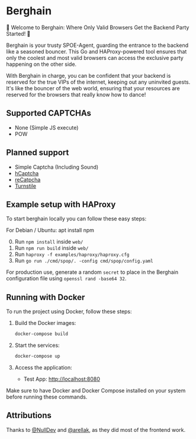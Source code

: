 # Berghain

🕺 Welcome to Berghain: Where Only Valid Browsers Get the Backend Party Started! 🎉

Berghain is your trusty SPOE-Agent, guarding the entrance to the backend like a seasoned bouncer. This Go and
HAProxy-powered tool ensures that only the coolest and most valid browsers can access the exclusive party happening on
the other side.

With Berghain in charge, you can be confident that your backend is reserved for the true VIPs of the internet, keeping
out any uninvited guests. It's like the bouncer of the web world, ensuring that your resources are reserved for the
browsers that really know how to dance!

## Supported CAPTCHAs
- None (Simple JS execute)
- POW

## Planned support
- Simple Captcha (Including Sound)
- [hCaptcha](https://www.hcaptcha.com/)
- [reCatpcha](https://developers.google.com/recaptcha?hl=de)
- [Turnstile](https://developers.cloudflare.com/turnstile/)

## Example setup with HAProxy
To start berghain locally you can follow these easy steps:

For Debian / Ubuntu: apt install npm

0. Run `npm install` inside `web/`
1. Run `npm run build` inside `web/`
2. Run `haproxy -f examples/haproxy/haproxy.cfg`
3. Run `go run ./cmd/spop/. -config cmd/spop/config.yaml`

For production use, generate a random `secret` to place in the Berghain configuration file using `openssl rand -base64 32`.

## Running with Docker

To run the project using Docker, follow these steps:

1. Build the Docker images:
   ```sh
   docker-compose build
   ```

2. Start the services:
   ```sh
   docker-compose up
   ```

3. Access the application:
   - Test App: [http://localhost:8080](http://localhost:8080)

Make sure to have Docker and Docker Compose installed on your system before running these commands.

## Attributions
Thanks to [@NullDev](https://github.com/NullDev) and [@arellak](https://github.com/arellak), as they did most of the frontend work.
